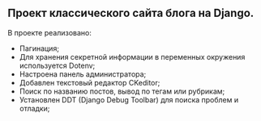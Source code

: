 
## Проект классического сайта блога на Django. 
В проекте реализовано:
- Пагинация;
- Для хранения секретной информации в переменных окружения используется Dotenv; 
- Настроена панель администратора;
- Добавлен текстовый редактор CKeditor;
- Поиск по названию постов, вывод по тегам или рубрикам;
- Установлен DDT (Django Debug Toolbar) для поиска проблем и отладки;
 


